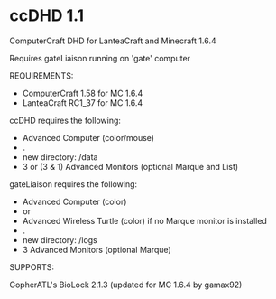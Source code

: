 ccDHD 1.1
=========

ComputerCraft DHD for LanteaCraft and Minecraft 1.6.4

Requires gateLiaison running on 'gate' computer


REQUIREMENTS:

- ComputerCraft 1.58 for MC 1.6.4
- LanteaCraft RC1_37 for MC 1.6.4

ccDHD requires the following:
 - Advanced Computer (color/mouse)
 - .
 - new directory:  /data
 - 3 or (3 & 1) Advanced Monitors (optional Marque and List)

gateLiaison requires the following:
 - Advanced Computer (color)
 - or
 - Advanced Wireless Turtle (color) if no Marque monitor is installed
 - .
 - new directory:  /logs
 - 3 Advanced Monitors (optional Marque)


SUPPORTS:

GopherATL's BioLock 2.1.3 (updated for MC 1.6.4 by gamax92)
